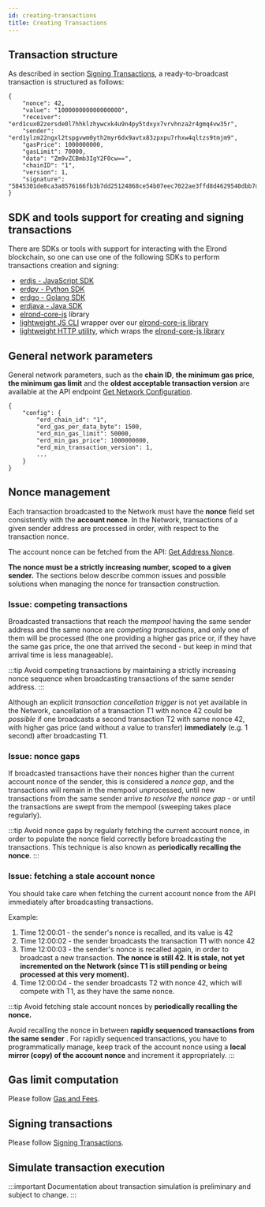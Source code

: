 ```yaml
---
id: creating-transactions
title: Creating Transactions
---
```


## **Transaction structure**

As described in section [Signing Transactions](/developers/signing-transactions/signing-transactions), a ready-to-broadcast transaction is structured as follows:

```
{
    "nonce": 42,
    "value": "100000000000000000",
    "receiver": "erd1cux02zersde0l7hhklzhywcxk4u9n4py5tdxyx7vrvhnza2r4gmq4vw35r",
    "sender": "erd1ylzm22ngxl2tspgvwm0yth2myr6dx9avtx83zpxpu7rhxw4qltzs9tmjm9",
    "gasPrice": 1000000000,
    "gasLimit": 70000,
    "data": "Zm9vZCBmb3IgY2F0cw==",
    "chainID": "1",
    "version": 1,
    "signature": "5845301de8ca3a8576166fb3b7dd25124868ce54b07eec7022ae3ffd8d4629540dbb7d0ceed9455a259695e2665db614828728d0f9b0fb1cc46c07dd669d2f0e"
}
```

## **SDK and tools support for creating and signing transactions**

There are SDKs or tools with support for interacting with the Elrond blockchain, so one can use one of the following SDKs to perform
transactions creation and signing:

- [erdjs - JavaScript SDK](/sdk-and-tools/erdjs)
- [erdpy - Python SDK](/sdk-and-tools/erdpy/erdpy)
- [erdgo - Golang SDK](/sdk-and-tools/erdgo)
- [erdjava - Java SDK](/sdk-and-tools/erdjava)
- [elrond-core-js](https://github.com/ElrondNetwork/elrond-core-js) library
- [lightweight JS CLI](https://www.npmjs.com/package/@elrondnetwork/erdwalletjs-cli) wrapper over our [elrond-core-js library](https://github.com/ElrondNetwork/elrond-core-js)
- [lightweight HTTP utility](https://github.com/ElrondNetwork/erdwalletjs-http), which wraps the [elrond-core-js library](https://github.com/ElrondNetwork/elrond-core-js)


## **General network parameters**

General network parameters, such as the **chain ID**, **the minimum gas price**, **the minimum gas limit** and the **oldest acceptable transaction version** are available at the API endpoint [Get Network Configuration](/sdk-and-tools/rest-api/network#get-network-configuration).

```
{
    "config": {
        "erd_chain_id": "1",
        "erd_gas_per_data_byte": 1500,
        "erd_min_gas_limit": 50000,
        "erd_min_gas_price": 1000000000,
        "erd_min_transaction_version": 1,
        ...
    }
}
```

## **Nonce management**

Each transaction broadcasted to the Network must have the **nonce** field set consistently with the **account nonce**. In the Network, transactions of a given sender address are processed in order, with respect to the transaction nonce.

The account nonce can be fetched from the API: [Get Address Nonce](/sdk-and-tools/rest-api/addresses#span-classbadge-badge-primarygetspan-get-address-nonce).

**The nonce must be a strictly increasing number, scoped to a given sender.** The sections below describe common issues and possible solutions when managing the nonce for transaction construction.

### **Issue: competing transactions**

Broadcasted transactions that reach the _mempool_ having the same sender address and the same nonce are _competing transactions_, and only one of them will be processed (the one providing a higher gas price or, if they have the same gas price, the one that arrived the second - but keep in mind that arrival time is less manageable).

:::tip
Avoid competing transactions by maintaining a strictly increasing nonce sequence when broadcasting transactions of the same sender address.
:::

Although an explicit _transaction cancellation trigger_ is not yet available in the Network, cancellation of a transaction T1 with nonce 42 could be _possible_ if one broadcasts a second transaction T2 with same nonce 42, with higher gas price (and without a value to transfer) **immediately** (e.g. 1 second) after broadcasting T1.

### **Issue: nonce gaps**

If broadcasted transactions have their nonces higher than the current account nonce of the sender, this is considered a _nonce gap_, and the transactions will remain in the mempool unprocessed, until new transactions from the same sender arrive _to resolve the nonce gap -_ or until the transactions are swept from the mempool (sweeping takes place regularly).

:::tip
Avoid nonce gaps by regularly fetching the current account nonce, in order to populate the nonce field correctly before broadcasting the transactions. This technique is also known as **periodically recalling the nonce**.
:::

### **Issue: fetching a stale account nonce**

You should take care when fetching the current account nonce from the API immediately after broadcasting transactions.

Example:

1. Time 12:00:01 - the sender's nonce is recalled, and its value is 42
2. Time 12:00:02 - the sender broadcasts the transaction T1 with nonce 42
3. Time 12:00:03 - the sender's nonce is recalled again, in order to broadcast a new transaction. **The nonce is still 42. It is stale, not yet incremented on the Network (since T1 is still pending or being processed at this very moment).**
4. Time 12:00:04 - the sender broadcasts T2 with nonce 42, which will compete with T1, as they have the same nonce.

:::tip
Avoid fetching stale account nonces by **periodically recalling the nonce.**

Avoid recalling the nonce in between **rapidly sequenced transactions from the same sender** . For rapidly sequenced transactions, you have to programmatically manage, keep track of the account nonce using a **local mirror (copy) of the account nonce** and increment it appropriately.
:::

## **Gas limit computation**

Please follow [Gas and Fees](/developers/gas-and-fees/overview/).

## **Signing transactions**

Please follow [Signing Transactions](/developers/signing-transactions/signing-transactions).

## **Simulate transaction execution**

:::important
Documentation about transaction simulation is preliminary and subject to change.
:::
